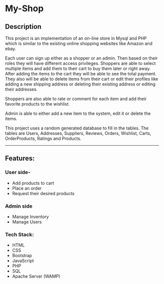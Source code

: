 # My-Shop

## Description
This project is an implementation of an on-line store in Mysql and PHP which is similar to the existing online shopping websites like Amazon and ebay.

Each user can sign up either as a shopper or an admin. Then based on their roles they will have different access privileges. Shoppers are able to select multiple items and add them to their cart to buy them later or right away. After adding the items to the cart they will be able to see the total payment. They also will be able to delete items from their cart or edit their profiles like adding a new shipping address or deleting their existing address or editing their addresses.

Shoppers are also able to rate or comment for each item and add their favorite products to the wishlist.

Admin is able to either add a new item to the system, edit it or delete the items.

This project uses a random generated database to fill in the tables. The tables are Users, Addresses, Suppliers, Reviews, Orders, Wishlist, Carts, OrderProducts, Ratings and Products.

---

## Features:

### User side- 
- Add products to cart
- Place an order
- Request their desired products

### Admin side
- Manage Inventory
- Manage Users

### Tech Stack: 

- HTML
- CSS
- Bootstrap
- JavaScript 
- PHP 
- SQL 
- Apache Server (WAMP)



